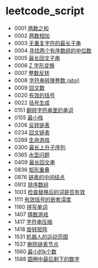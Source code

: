 # leetcode_script

- 0001 [两数之和](./code/0001)
- 0002 [两数相加](./code/0002)
- 0003 [无重复字符的最长子串](./code/0003)
- 0004 [寻找两个有序数组的中位数](./code/0004)
- 0005 [最长回文子串](./code/0005)
- 0006 [Z 字形变换](./code/0006)
- 0007 [整数反转](./code/0007)
- 0008 [字符串转换整数 (atoi)](./code/0008)
- 0009 [回文数](./code/0009)
- 0020 [有效的括号](./code/0020)
- 0022 [括号生成](./code/0022)
- 0151 [翻转字符串里的单词](./code/0151)
- 0155 [最小栈](./code/0155)
- 0206 [反转链表](./code/0206)
- 0234 [回文链表](./code/0234)
- 0289 [生命游戏](./code/0289)
- 0300 [最长上升子序列](./code/0300)
- 0365 [水壶问题](./code/0365)
- 0409 [最长回文串](./code/0409)
- 0836 [矩形重叠](./code/0836)
- 0876 [链表的中间结点](./code/0876)
- 0912 [排序数组](./code/0912)
- 1003 [检查替换后的词是否有效](./code/1003)
- 1111 [有效括号的嵌套深度](./code/1111)
- 1160 [拼写单词](./code/1160)
- 1407 [猜数游戏](./code/1378)
- 1417 [字符串压缩](./code/1471)
- 1418 [旋转矩阵](./code/1418)
- 1531 [机器人的运动范围](./code/1531)
- 1537 [删除链表节点](./code/1537)
- 1560 [最小的k个数](./code/1560)
- 1588 [圆圈中最后剩下的数字](./code/1588)